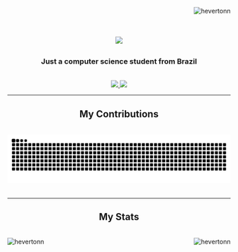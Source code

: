 <p align="right"> <img src="https://komarev.com/ghpvc/?username=hevertonn&label=Profile%20views&color=0e75b6&style=flat" alt="hevertonn" /> </p>

<h1 align="center">
  <img src="https://readme-typing-svg.demolab.com?font=JetBrains+Mono&weight=600&size=30&duration=4500&pause=1000&color=31748F&center=true&vCenter=true&random=false&width=435&lines=Hello+World!%F0%9F%91%8B;I'm+Heverton!"/>
</h1>

<div align="center">
  <h3 align="center">Just a computer science student from Brazil</h3>
<br/>
</div>

<div align="center">
<a href="mailto:hb.hevertonborges@gmail.com">
  <img src="https://img.shields.io/badge/Gmail-D14836?style=for-the-badge&logo=gmail&logoColor=white" />
</a>
<a href="https://www.linkedin.com/in/hevertonn/">
  <img src="https://img.shields.io/badge/LinkedIn-0077B5?style=for-the-badge&logo=linkedin&logoColor=white" />
</a>
</div>

<hr/>

<div align="center">
  <h2>My Contributions</h2>
  <br/>
  <img alt="snake eating my contributions" src="https://raw.githubusercontent.com/hevertonn/hevertonn/output/github-contribution-grid-snake.svg" />
  <br/><br/>
</div>

<hr/>

<div align="center">
  <h2>My Stats</h2>
  <br/>
  <img align="left" src="https://github-readme-stats.vercel.app/api?username=hevertonn&show_icons=true&locale=en&theme=rose_pine" alt="hevertonn" height="162" />
  <img align="right" src="https://github-readme-streak-stats.herokuapp.com/?user=hevertonn&theme=rose_pine" alt="hevertonn" height="162" />
</div>
